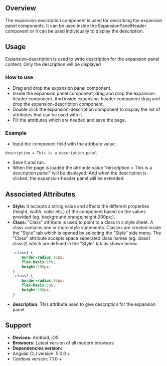 ## Overview
The expansion-description component is used for describing the expansion panel components. It can be used inside the ExpansionPanelHeader component or it can be used individually to display the description.
## Usage
Expansion-description is used to write description for the expansion panel content. Only the description will be displayed
### How to use  
- Drag and drop the expansion panel component. 
- Inside the expansion panel component, drag and drop the expansion header component. And inside expansion-header component drag and drop the expansion-description component.
- Double click the expansion-description component to display the list of attributes that can be used with it.
- Fill the attributes which are needed and save the page.
### Example
- Input the component field with the attribute value:
``` 
description = This is a description panel
```
- Save it and run.
- When the page is loaded the attribute value "description = This is a description panel" will be displayed. And when the description is clicked, the expansion-header panel will be extended.
## Associated Attributes
- **Style:** It accepts a string value and affects the different properties (height, width, color etc.) of the component based on the values provided (eg. background:orange;height:200px;).
- **Class:** "Class" attribute is used to point to a class in a style sheet. A class contains one or more style statements. Classes are created inside the "Style" tab which is opened by selecting the "Style" side menu. The "Class" attribute accepts space seperated class names (eg. class1 class2) which are defined in the "Style" tab as shown below.
    ```css
    .class1 {
        border-radius:10px;
        flex-basis:10%;
        height:100px;
    }
    .class2 {
        border-radius:10px;
        flex-basis:10%;
        height:100px;
    }
    
    ```
- **description:** This attribute used to give description for the expansion panel. 
## Support
- **Devices:** Android, iOS
- **Browsers:**  Latest version of all modern browsers
- **Dependencies version:** 
- Angular CLI version: 5.0.0 + 
- Cordova version: 7.1.0 + 
